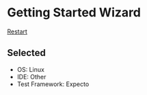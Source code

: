# Getting Started Wizard

[Restart](/docs/wiz/readme.md)

## Selected

* OS: Linux
* IDE: Other
* Test Framework: Expecto

